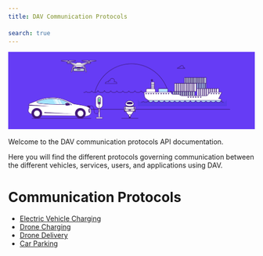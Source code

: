 ```yaml
---
title: DAV Communication Protocols

search: true
---
```


<p class="header-image"><img src="/images/header.png" alt="DAV Communication Protocols"></p>

Welcome to the DAV communication protocols API documentation.

Here you will find the different protocols governing communication between the different vehicles, services, users, and applications using DAV.

# Communication Protocols
<ul>
  <li>
    <a href="./protocol/ev_charging.html">Electric Vehicle Charging</a>
  </li>
  <li>
    <a href="./protocol/drone_charging.html">Drone Charging</a>
  </li>
    <li>
    <a href="./protocol/drone_delivery.html">Drone Delivery</a>
  </li>
      <li>
    <a href="./protocol/car_parking.html">Car Parking</a>
  </li>
</ul>

